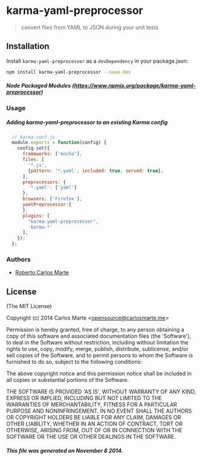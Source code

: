 # karma-yaml-preprocessor
> convert files from YAML to JSON during your unit tests

## Installation
Install `karma-yaml-preprocessor` as a `devDependency` in your package.json:

```bash
npm install karma-yaml-preprocessor --save-dev
```
##### Node Packaged Modules (https://www.npmjs.org/package/karma-yaml-preprocessor)

### Usage
##### Adding karma-yaml-preprocessor to an existing Karma config

```js
  // karma.conf.js
  module.exports = function(config) {
    config.set({
      frameworks: ['mocha'],
      files: [
        '*.js',
        {pattern: '*.yaml', included: true, served: true},
      ],
      preprocessors: {
        '*.yaml': ['yaml']
      },
      browsers: ['Firefox'],
      yamlPreprocessor:{
      },
      plugins: [
        "karma-yaml-preprocessor",
        'karma-*'
      ],
    });
  };
```

### Authors

  - [Roberto Carlos Marte](http://carlosmarte.me/)

## License

(The MIT License)

Copyright (c) 2014 Carlos Marte &lt;opensource@carlosmarte.me&gt;

Permission is hereby granted, free of charge, to any person obtaining
a copy of this software and associated documentation files (the
'Software'), to deal in the Software without restriction, including
without limitation the rights to use, copy, modify, merge, publish,
distribute, sublicense, and/or sell copies of the Software, and to
permit persons to whom the Software is furnished to do so, subject to
the following conditions:

The above copyright notice and this permission notice shall be
included in all copies or substantial portions of the Software.

THE SOFTWARE IS PROVIDED 'AS IS', WITHOUT WARRANTY OF ANY KIND,
EXPRESS OR IMPLIED, INCLUDING BUT NOT LIMITED TO THE WARRANTIES OF
MERCHANTABILITY, FITNESS FOR A PARTICULAR PURPOSE AND NONINFRINGEMENT.
IN NO EVENT SHALL THE AUTHORS OR COPYRIGHT HOLDERS BE LIABLE FOR ANY
CLAIM, DAMAGES OR OTHER LIABILITY, WHETHER IN AN ACTION OF CONTRACT,
TORT OR OTHERWISE, ARISING FROM, OUT OF OR IN CONNECTION WITH THE
SOFTWARE OR THE USE OR OTHER DEALINGS IN THE SOFTWARE.

##### This file was generated on November 8 2014.
